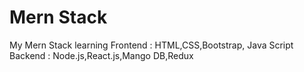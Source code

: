 # Mern Stack
My Mern Stack learning
Frontend : HTML,CSS,Bootstrap, Java Script
Backend : Node.js,React.js,Mango DB,Redux
